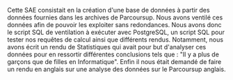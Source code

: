 Cette SAE consistait en la création d'une base de données à partir des données fournies dans les archives de Parcoursup. Nous avons ventilé ces données afin de pouvoir les exploiter sans redondances. Nous avons donc le script SQL de ventilation à exécuter avec PostgreSQL, un script SQL pour tester nos requêtes de calcul ainsi que différents rendus. Notamment, nous avons écrit un rendu de Statistiques qui avait pour but d'analyser ces données pour en ressortir différentes conclusions tels que : "Il y a plus de garçons que de filles en Informatique". Enfin il nous était demandé de faire un rendu en anglais sur une analyse des données sur le Parcoursup anglais.
